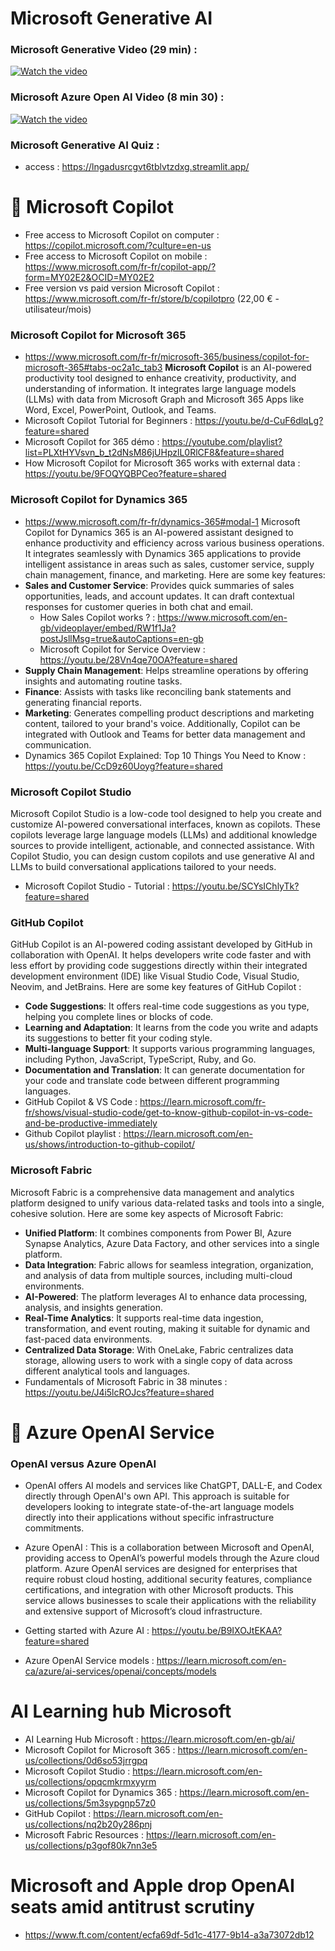 # Microsoft Generative AI


### Microsoft Generative Video (29 min) : 
[![Watch the video](https://i9.ytimg.com/vi_webp/HbTGH_9tkVc/mq2.webp?sqp=CKDD-rYG-oaymwEmCMACELQB8quKqQMa8AEB-AHSCIAC0AWKAgwIABABGGUgZShlMA8=&rs=AOn4CLDAhkcJRyIbPOG_qSsJkFyIw923Bg)](https://youtu.be/HbTGH_9tkVc)

### Microsoft Azure Open AI Video (8 min 30) : 
[![Watch the video](https://i9.ytimg.com/vi_webp/n6z-XWcvkA4/mq2.webp?sqp=CMzF-rYG-oaymwEnCMACELQB8quKqQMb8AEB-AHSCIAC0AWKAg0IABABGIwBIFIoFTAP&rs=AOn4CLCqaDe8KNDwENIeixXn5pqeBhX25g)](https://youtu.be/n6z-XWcvkA4)


### Microsoft Generative AI Quiz : 
- access : https://lngadusrcgvt6tblvtzdxg.streamlit.app/

# 🚀  Microsoft Copilot 
- Free access to Microsoft Copilot on computer : https://copilot.microsoft.com/?culture=en-us
- Free access to Microsoft Copilot on mobile : https://www.microsoft.com/fr-fr/copilot-app/?form=MY02E2&OCID=MY02E2
- Free version vs paid version Microsoft Copilot : https://www.microsoft.com/fr-fr/store/b/copilotpro (22,00 € - utilisateur/mois) 

### Microsoft Copilot for Microsoft 365
- https://www.microsoft.com/fr-fr/microsoft-365/business/copilot-for-microsoft-365#tabs-oc2a1c_tab3
**Microsoft Copilot** is an AI-powered productivity tool designed to enhance creativity, productivity, and understanding of information. It integrates large language models (LLMs) with data from Microsoft Graph and Microsoft 365 Apps like Word, Excel, PowerPoint, Outlook, and Teams.
- Microsoft Copilot Tutorial for Beginners : https://youtu.be/d-CuF6dlqLg?feature=shared
- Microsoft Copilot for 365 démo : https://youtube.com/playlist?list=PLXtHYVsvn_b_t2dNsM86jUHpzlL0RlCF8&feature=shared
- How Microsoft Copilot for Microsoft 365 works with external data : https://youtu.be/9FOQYQBPCeo?feature=shared

### Microsoft Copilot for Dynamics 365 
- https://www.microsoft.com/fr-fr/dynamics-365#modal-1
Microsoft Copilot for Dynamics 365 is an AI-powered assistant designed to enhance productivity and efficiency across various business operations. It integrates seamlessly with Dynamics 365 applications to provide intelligent assistance in areas such as sales, customer service, supply chain management, finance, and marketing.
Here are some key features:
- **Sales and Customer Service**: Provides quick summaries of sales opportunities, leads, and account updates. It can draft contextual responses for customer queries in both chat and email.
  - How Sales Copilot works ? : https://www.microsoft.com/en-gb/videoplayer/embed/RW1f1Ja?postJsllMsg=true&autoCaptions=en-gb
  - Microsoft Copilot for Service Overview : https://youtu.be/28Vn4qe70OA?feature=shared
- **Supply Chain Management**: Helps streamline operations by offering insights and automating routine tasks.
- **Finance**: Assists with tasks like reconciling bank statements and generating financial reports.
- **Marketing**: Generates compelling product descriptions and marketing content, tailored to your brand's voice.
Additionally, Copilot can be integrated with Outlook and Teams for better data management and communication.
- Dynamics 365 Copilot Explained: Top 10 Things You Need to Know : https://youtu.be/CcD9z60Uoyg?feature=shared


### Microsoft Copilot Studio 
Microsoft Copilot Studio is a low-code tool designed to help you create and customize AI-powered conversational interfaces, known as copilots. These copilots leverage large language models (LLMs) and additional knowledge sources to provide intelligent, actionable, and connected assistance.
With Copilot Studio, you can design custom copilots and use generative AI and LLMs to build conversational applications tailored to your needs. 
- Microsoft Copilot Studio - Tutorial : https://youtu.be/SCYsIChlyTk?feature=shared


### GitHub Copilot 
GitHub Copilot is an AI-powered coding assistant developed by GitHub in collaboration with OpenAI. It helps developers write code faster and with less effort by providing code suggestions directly within their integrated development environment (IDE) like Visual Studio Code, Visual Studio, Neovim, and JetBrains.
Here are some key features of GitHub Copilot :
- **Code Suggestions**: It offers real-time code suggestions as you type, helping you complete lines or blocks of code.
- **Learning and Adaptation**: It learns from the code you write and adapts its suggestions to better fit your coding style.
- **Multi-language Support**: It supports various programming languages, including Python, JavaScript, TypeScript, Ruby, and Go.
- **Documentation and Translation**: It can generate documentation for your code and translate code between different programming languages.
- GitHub Copilot & VS Code : https://learn.microsoft.com/fr-fr/shows/visual-studio-code/get-to-know-github-copilot-in-vs-code-and-be-productive-immediately
- Github Copilot playlist : https://learn.microsoft.com/en-us/shows/introduction-to-github-copilot/

### Microsoft Fabric 
  Microsoft Fabric is a comprehensive data management and analytics platform designed to unify various data-related tasks and tools into a single, cohesive solution. 
  Here are some key aspects of Microsoft Fabric: 
  - **Unified Platform**: It combines components from Power BI, Azure Synapse Analytics, Azure Data Factory, and other services into a single platform.
  - **Data Integration**: Fabric allows for seamless integration, organization, and analysis of data from multiple sources, including multi-cloud environments.
  - **AI-Powered**: The platform leverages AI to enhance data processing, analysis, and insights generation.
  - **Real-Time Analytics**: It supports real-time data ingestion, transformation, and event routing, making it suitable for dynamic and fast-paced data environments.
  - **Centralized Data Storage**: With OneLake, Fabric centralizes data storage, allowing users to work with a single copy of data across different analytical tools and languages.
- Fundamentals of Microsoft Fabric in 38 minutes : https://youtu.be/J4i5lcROJcs?feature=shared

# 🚀  Azure OpenAI Service
### OpenAI versus Azure OpenAI 
- OpenAI offers AI models and services like ChatGPT, DALL-E, and Codex directly through OpenAI's own API. This approach is suitable for developers looking to integrate state-of-the-art language models directly into their applications without specific infrastructure commitments.
- Azure OpenAI : This is a collaboration between Microsoft and OpenAI, providing access to OpenAI’s powerful models through the Azure cloud platform. Azure OpenAI services are designed for enterprises that require robust cloud hosting, additional security features, compliance certifications, and integration with other Microsoft products. This service allows businesses to scale their applications with the reliability and extensive support of Microsoft’s cloud infrastructure.

- Getting started with Azure AI : 
https://youtu.be/B9IXOJtEKAA?feature=shared
- Azure OpenAI Service models :
https://learn.microsoft.com/en-ca/azure/ai-services/openai/concepts/models

# AI Learning hub Microsoft 
- AI Learning Hub Microsoft : https://learn.microsoft.com/en-gb/ai/
- Microsoft Copilot for Microsoft 365 : https://learn.microsoft.com/en-us/collections/0d6so53jrrgpq
- Microsoft Copilot Studio : https://learn.microsoft.com/en-us/collections/opqcmkrmxyyrm
- Microsoft Copilot for Dynamics 365 : https://learn.microsoft.com/en-us/collections/5m3sypgnp57z0
- GitHub Copilot : https://learn.microsoft.com/en-us/collections/nq2b20y286pnj
- Microsoft Fabric Resources : https://learn.microsoft.com/en-us/collections/p3gof80k7nn3e5

# Microsoft and Apple drop OpenAI seats amid antitrust scrutiny
- https://www.ft.com/content/ecfa69df-5d1c-4177-9b14-a3a73072db12

  
